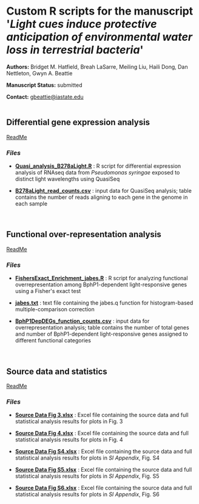 # Custom R scripts for the manuscript '*Light cues induce protective anticipation of environmental water loss in terrestrial bacteria*'

**Authors:** Bridget M. Hatfield, Breah LaSarre, Meiling Liu, Haili Dong, Dan Nettleton, Gwyn A. Beattie

**Manuscript Status:** submitted

**Contact:** gbeattie@iastate.edu  
<br /> 


## Differential gene expression analysis

[ReadMe](DifferentialExpression/)

### *Files*

* __[Quasi_analysis_B278aLight.R](DifferentialExpression/Quasi_analysis_B278aLight.R)__ : R script for differential expression analysis of RNAseq data from *Pseudomonas syringae* exposed to distinct light wavelengths using QuasiSeq 

* __[B278aLight_read_counts.csv](DifferentialExpression/B278aLight_read_counts.csv)__ : input data for QuasiSeq analysis; table contains the number of reads aligning to each gene in the genome in each sample  
<br /> 

## Functional over-representation analysis

[ReadMe](OverRepresentation/)

### *Files*

* __[FishersExact_Enrichment_jabes.R](OverRepresentation/FishersExact_Enrichment_jabes.R)__ : R script for analyzing functional overrepresentation among BphP1-dependent light-responsive genes using a Fisher's exact test

* __[jabes.txt](OverRepresentation/jabes.txt)__ : text file containing the jabes.q function for histogram-based multiple-comparison correction

* __[BphP1DepDEGs_function_counts.csv](OverRepresentation/BphP1DepDEGs_function_counts.csv)__ : input data for overrepresentation analysis; table contains the number of total genes and number of BphP1-dependent light-responsive genes assigned to different functional categories  
<br />

## Source data and statistics

[ReadMe](SourceData/)

### *Files*

* __[Source Data Fig 3.xlsx](SourceData/Source%20Data%20Fig%203.xlsx)__ : Excel file containing the source data and full statistical analysis results for plots in Fig. 3

* __[Source Data Fig 4.xlsx](SourceData/Source%20Data%20Fig%204.xlsx)__ : Excel file containing the source data and full statistical analysis results for plots in Fig. 4

* __[Source Data Fig S4.xlsx](SourceData/Source%20Data%20Fig%20S4.xlsx)__ : Excel file containing the source data and full statistical analysis results for plots in *SI Appendix*, Fig. S4

* __[Source Data Fig S5.xlsx](SourceData/Source%20Data%20Fig%20S5.xlsx)__ : Excel file containing the source data and full statistical analysis results for plots in *SI Appendix*, Fig. S5

* __[Source Data Fig S6.xlsx](SourceData/Source%20Data%20Fig%20S6.xlsx)__ : Excel file containing the source data and full statistical analysis results for plots in *SI Appendix*, Fig. S6

